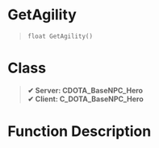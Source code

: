 # GetAgility
> `float GetAgility()`
# Class
> __✔ Server: CDOTA_BaseNPC_Hero__  
> __✔ Client: C_DOTA_BaseNPC_Hero__  
# Function Description


